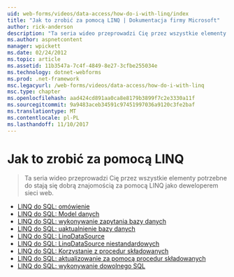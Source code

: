 ```yaml
---
uid: web-forms/videos/data-access/how-do-i-with-linq/index
title: "Jak to zrobić za pomocą LINQ | Dokumentacja firmy Microsoft"
author: rick-anderson
description: "Ta seria wideo przeprowadzi Cię przez wszystkie elementy potrzebne do stają się dobrą znajomością za pomocą LINQ jako deweloperem sieci web."
ms.author: aspnetcontent
manager: wpickett
ms.date: 02/24/2012
ms.topic: article
ms.assetid: 11b3547a-7c4f-4849-8e27-3cfbe255034e
ms.technology: dotnet-webforms
ms.prod: .net-framework
msc.legacyurl: /web-forms/videos/data-access/how-do-i-with-linq
msc.type: chapter
ms.openlocfilehash: aad424cd891aa0ca8e8179b3899f7c2e3330a11f
ms.sourcegitcommit: 9a9483aceb34591c97451997036a9120c3fe2baf
ms.translationtype: MT
ms.contentlocale: pl-PL
ms.lasthandoff: 11/10/2017
---
```

<a name="how-do-i-with-linq"></a>Jak to zrobić za pomocą LINQ
====================
> Ta seria wideo przeprowadzi Cię przez wszystkie elementy potrzebne do stają się dobrą znajomością za pomocą LINQ jako deweloperem sieci web.


- [LINQ do SQL: omówienie](how-do-i-linq-to-sql-overview.md)
- [LINQ do SQL: Model danych](how-do-i-linq-to-sql-data-model.md)
- [LINQ do SQL: wykonywanie zapytania bazy danych](how-do-i-linq-to-sql-querying-the-database.md)
- [LINQ do SQL: uaktualnienie bazy danych](how-do-i-linq-to-sql-updating-the-database.md)
- [LINQ do SQL: LinqDataSource](how-do-i-linq-to-sql-linqdatasource.md)
- [LINQ do SQL: LinqDataSource niestandardowych](how-do-i-linq-to-sql-custom-linqdatasource.md)
- [LINQ do SQL: Korzystanie z procedur składowanych](how-do-i-linq-to-sql-using-stored-procedures.md)
- [LINQ do SQL: aktualizowanie za pomocą procedur składowanych](how-do-i-linq-to-sql-updating-with-stored-procedures.md)
- [LINQ do SQL: wykonywanie dowolnego SQL](how-do-i-linq-to-sql-executing-arbitrary-sql.md)
